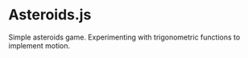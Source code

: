 Asteroids.js
====

Simple asteroids game. Experimenting with trigonometric functions to implement motion.
